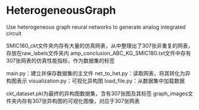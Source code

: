 # HeterogeneousGraph
Use heterogeneous graph neural networks to generate analog integrated circuit 

SMIC180_ckt文件夹内存有大量的仿真网表，从中整理出了307张非重复的网表，存放在raw_labels文件夹内
amp_conclusion_ABC_KG_SMIC180.txt文件中存有307张网表的仿真性能指标，作为数据集的标签

main.py：建立并保存数据集的主文件
net_to_het.py：读取网表，将其转化为异构图表示
visualization.py：可视化异构图
load_file.py：从数据集中加载数据

ckt_dataset.pkl为最终的异构图数据集，含有307张图及其标签
graph_images文件夹内存有307张异构图的可视化图像，对应于307张网表
